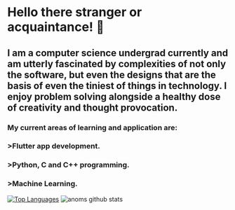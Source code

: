 # Hello there stranger or acquaintance! 👋
## I am a computer science undergrad currently and am utterly fascinated by complexities of not only the software, but even the designs that are the basis of even the tiniest of  things in technology. I enjoy problem solving alongside a healthy dose of creativity and thought provocation.
### My current areas of learning and application are:
### >Flutter app development.
### >Python, C and C++ programming.
### >Machine Learning.
[![Top Languages](https://github-readme-stats.vercel.app/api/top-langs/?username=AnomDevgun)](https://github.com/AnomDevgun)
![anoms github stats](https://github-readme-stats.vercel.app/api?username=AnomDevgun)
<!--
**AnomDevgun/AnomDevgun** is a ✨ _special_ ✨ repository because its `README.md` (this file) appears on your GitHub profile.

Here are some ideas to get you started:

- 🔭 I’m currently working on ...
- 🌱 I’m currently learning ...
- 👯 I’m looking to collaborate on ...
- 🤔 I’m looking for help with ...
- 💬 Ask me about ...
- 📫 How to reach me: ...
- 😄 Pronouns: ...
- ⚡ Fun fact: ...
-->
